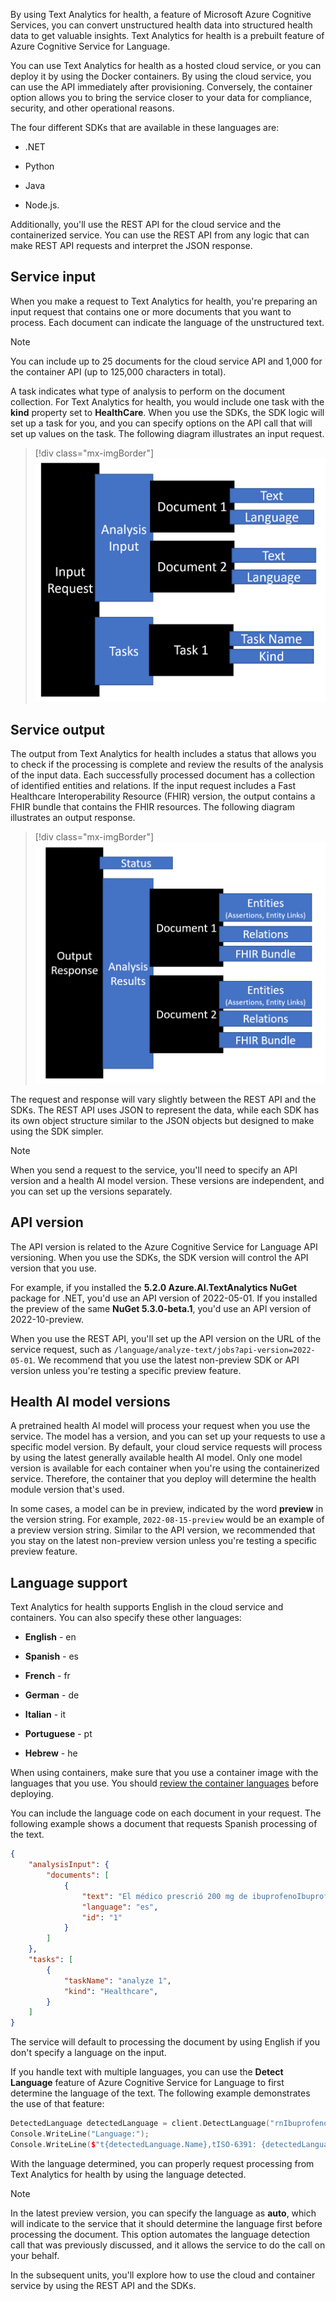 By using Text Analytics for health, a feature of Microsoft Azure Cognitive Services, you can convert unstructured health data into structured health data to get valuable insights. Text Analytics for health is a prebuilt feature of Azure Cognitive Service for Language.

You can use Text Analytics for health as a hosted cloud service, or you can deploy it by using the Docker containers. By using the cloud service, you can use the API immediately after provisioning. Conversely, the container option allows you to bring the service closer to your data for compliance, security, and other operational reasons.

The four different SDKs that are available in these languages are:

- .NET

- Python

- Java

- Node.js.

Additionally, you'll use the REST API for the cloud service and the containerized service. You can use the REST API from any logic that can make REST API requests and interpret the JSON response.

## Service input

When you make a request to Text Analytics for health, you're preparing an input request that contains one or more documents that you want to process. Each document can indicate the language of the unstructured text.

> [!NOTE]
> You can include up to 25 documents for the cloud service API and 1,000 for the container API (up to 125,000 characters in total).

A task indicates what type of analysis to perform on the document collection. For Text Analytics for health, you would include one task with the **kind** property set to **HealthCare**. When you use the SDKs, the SDK logic will set up a task for you, and you can specify options on the API call that will set up values on the task. The following diagram illustrates an input request.

> [!div class="mx-imgBorder"]
> ![Diagram illustrating an input request.](../media/input-request.png)

## Service output

The output from Text Analytics for health includes a status that allows you to check if the processing is complete and review the results of the analysis of the input data. Each successfully processed document has a collection of identified entities and relations. If the input request includes a Fast Healthcare Interoperability Resource (FHIR) version, the output contains a FHIR bundle that contains the FHIR resources. The following diagram illustrates an output response.

> [!div class="mx-imgBorder"]
> ![Diagram illustrating an output response.](../media/output-response.png)

The request and response will vary slightly between the REST API and the SDKs. The REST API uses JSON to represent the data, while each SDK has its own object structure similar to the JSON objects but designed to make using the SDK simpler.

> [!NOTE]
> When you send a request to the service, you'll need to specify an API version and a health AI model version. These versions are independent, and you can set up the versions separately.

## API version

The API version is related to the Azure Cognitive Service for Language API versioning. When you use the SDKs, the SDK version will control the API version that you use.

For example, if you installed the **5.2.0 Azure.AI.TextAnalytics NuGet** package for .NET, you'd use an API version of 2022-05-01. If you installed the preview of the same **NuGet 5.3.0-beta.1**, you'd use an API version of 2022-10-preview.

When you use the REST API, you'll set up the API version on the URL of the service request, such as `/language/analyze-text/jobs?api-version=2022-05-01`. We recommend that you use the latest non-preview SDK or API version unless you're testing a specific preview feature.

## Health AI model versions

A pretrained health AI model will process your request when you use the service. The model has a version, and you can set up your requests to use a specific model version. By default, your cloud service requests will process by using the latest generally available health AI model. Only one model version is available for each container when you're using the containerized service. Therefore, the container that you deploy will determine the health module version that's used.

In some cases, a model can be in preview, indicated by the word **preview** in the version string. For example, `2022-08-15-preview` would be an example of a preview version string. Similar to the API version, we recommended that you stay on the latest non-preview version unless you're testing a specific preview feature.

## Language support

Text Analytics for health supports English in the cloud service and containers. You can also specify these other languages:

- **English** - en

- **Spanish** - es

- **French** - fr

- **German** - de

- **Italian** - it

- **Portuguese** - pt

- **Hebrew** - he

When using containers, make sure that you use a container image with the languages that you use. You should [review the container languages](/azure/cognitive-services/language-service/text-analytics-for-health/language-support?azure-portal=true#details-of-the-supported-model-versions-for-each-language) before deploying.

You can include the language code on each document in your request. The following example shows a document that requests Spanish processing of the text.

```json
{
    "analysisInput": {
        "documents": [
            {
                "text": "El médico prescrió 200 mg de ibuprofenoIbuprofeno de 100 mg prescrito, dos veces al día.",
                "language": "es",
                "id": "1"
            }
        ]
    },
    "tasks": [
        {
            "taskName": "analyze 1",
            "kind": "Healthcare",
        }
    ]
}
```

The service will default to processing the document by using English if you don't specify a language on the input.

If you handle text with multiple languages, you can use the **Detect Language** feature of Azure Cognitive Service for Language to first determine the language of the text. The following example demonstrates the use of that feature:

```cpp
DetectedLanguage detectedLanguage = client.DetectLanguage("rnIbuprofeno de 100 mg prescrito, dos veces al día.");
Console.WriteLine("Language:");
Console.WriteLine($"t{detectedLanguage.Name},tISO-6391: {detectedLanguage.Iso6391Name}n");
```

With the language determined, you can properly request processing from Text Analytics for health by using the language detected.

> [!NOTE]
> In the latest preview version, you can specify the language as **auto**, which will indicate to the service that it should determine the language first before processing the document. This option automates the language detection call that was previously discussed, and it allows the service to do the call on your behalf.

In the subsequent units, you'll explore how to use the cloud and container service by using the REST API and the SDKs.
